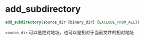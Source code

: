 # add_subdirectory

```cmake
add_subdirectory(source_dir [binary_dir] [EXCLUDE_FROM_ALL])
```

`source_dir` 可以是绝对地址，也可以是相对于当前文件的相对地址